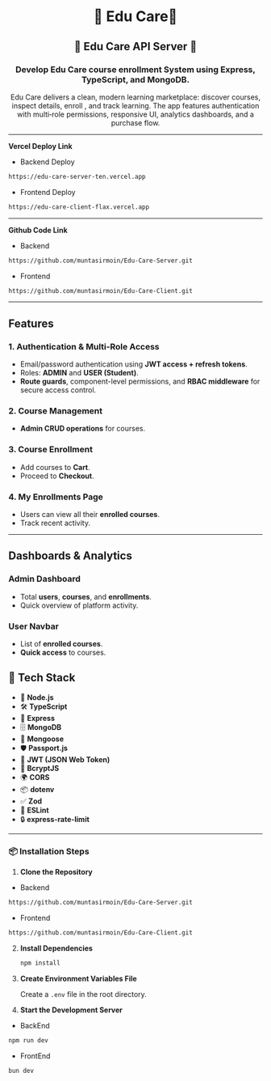 <h1 align="center">📖 Edu Care📖 </h1>
<h2 align="center">🚀 Edu Care API Server 🚀</h2>
<h3 align="center">Develop Edu Care course enrollment System using Express, TypeScript, and MongoDB. </h3>

<p align="center">
  Edu Care delivers a clean, modern learning marketplace: discover courses, inspect details, enroll , and track learning. The app features authentication with multi‑role permissions, responsive UI, analytics dashboards, and a purchase flow.

</p>

---

**Vercel Deploy Link**

- Backend Deploy

```bash
https://edu-care-server-ten.vercel.app
```

- Frontend Deploy

```bash
https://edu-care-client-flax.vercel.app
```

---

**Github Code Link**

- Backend

```bash
https://github.com/muntasirmoin/Edu-Care-Server.git
```

- Frontend

```bash
https://github.com/muntasirmoin/Edu-Care-Client.git
```

---

## Features

### 1. Authentication & Multi‑Role Access

- Email/password authentication using **JWT access + refresh tokens**.
- Roles: **ADMIN** and **USER (Student)**.
- **Route guards**, component-level permissions, and **RBAC middleware** for secure access control.

### 2. Course Management

- **Admin CRUD operations** for courses.

### 3. Course Enrollment

- Add courses to **Cart**.
- Proceed to **Checkout**.

### 4. My Enrollments Page

- Users can view all their **enrolled courses**.
- Track recent activity.

---

## Dashboards & Analytics

### Admin Dashboard

- Total **users**, **courses**, and **enrollments**.
- Quick overview of platform activity.

### User Navbar

- List of **enrolled courses**.
- **Quick access** to courses.

## 🧰 Tech Stack

- 🔲 **Node.js**
- 🛠 **TypeScript**
- 🚀 **Express**
- 🗄 **MongoDB**
- 🧰 **Mongoose**
- 🛡 **Passport.js**
- 🪪 **JWT (JSON Web Token)**
- 🔐 **BcryptJS**
- 🌍 **CORS**
- 📦 **dotenv**
- ✅ **Zod**
- 🧹 **ESLint**
- 🔒 **express-rate-limit**

---

### 📦 Installation Steps

1. **Clone the Repository**

- Backend

```bash
https://github.com/muntasirmoin/Edu-Care-Server.git
```

- Frontend

```bash
https://github.com/muntasirmoin/Edu-Care-Client.git
```

2. **Install Dependencies**

   ```bash
   npm install
   ```

3. **Create Environment Variables File**

   Create a `.env` file in the root directory.

4. **Start the Development Server**

- BackEnd

```bash
npm run dev
```

- FrontEnd

```bash
bun dev
```
